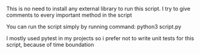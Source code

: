 This is no need to install any external library to run this script.
I try to give comments to every important method in the script

You can run the script simply by running command:
python3 script.py

I mostly used pytest in my projects so i prefer not to write unit tests for this script,
because of time boundation
